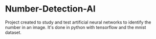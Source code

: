 # Number-Detection-AI

Project created to study and test artificial neural networks to identify the number in an image.
It's done in python with tensorflow and the mnist dataset.